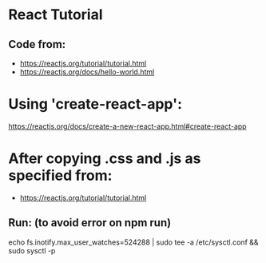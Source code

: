 # React Tutorial

## Code from:
- https://reactjs.org/tutorial/tutorial.html
- https://reactjs.org/docs/hello-world.html

# Using 'create-react-app':
https://reactjs.org/docs/create-a-new-react-app.html#create-react-app


# After copying .css and .js as specified from:
- https://reactjs.org/tutorial/tutorial.html
## Run: (to avoid error on npm run)
echo fs.inotify.max_user_watches=524288 | sudo tee -a /etc/sysctl.conf && sudo sysctl -p

